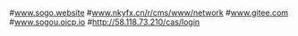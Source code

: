 #www.sogo.website
#www.nkyfx.cn/r/cms/www/network
#www.gitee.com
#www.sogou.oicp.io
#http://58.118.73.210/cas/login
